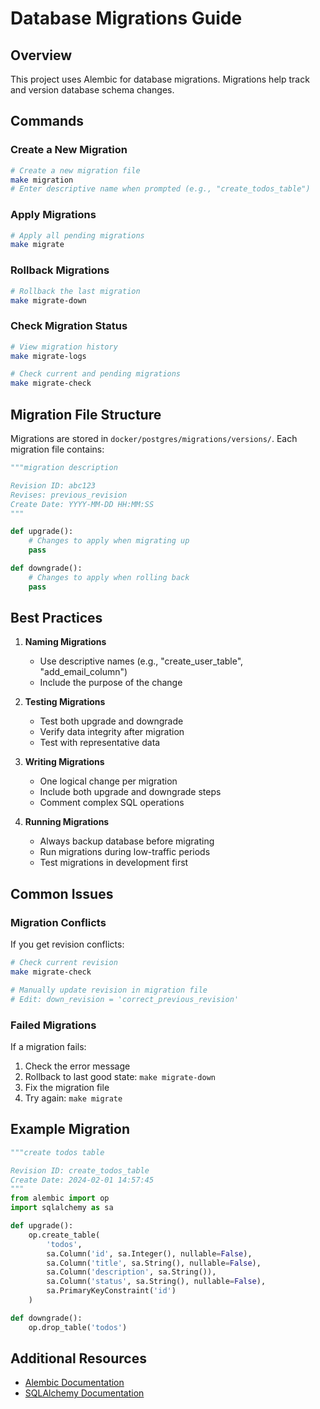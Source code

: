 # Database Migrations Guide

## Overview
This project uses Alembic for database migrations. Migrations help track and version database schema changes.

## Commands

### Create a New Migration
```bash
# Create a new migration file
make migration
# Enter descriptive name when prompted (e.g., "create_todos_table")
```

### Apply Migrations
```bash
# Apply all pending migrations
make migrate
```

### Rollback Migrations
```bash
# Rollback the last migration
make migrate-down
```

### Check Migration Status
```bash
# View migration history
make migrate-logs

# Check current and pending migrations
make migrate-check
```

## Migration File Structure
Migrations are stored in `docker/postgres/migrations/versions/`. Each migration file contains:

```python
"""migration description

Revision ID: abc123
Revises: previous_revision
Create Date: YYYY-MM-DD HH:MM:SS
"""

def upgrade():
    # Changes to apply when migrating up
    pass

def downgrade():
    # Changes to apply when rolling back
    pass
```

## Best Practices

1. **Naming Migrations**
   - Use descriptive names (e.g., "create_user_table", "add_email_column")
   - Include the purpose of the change

2. **Testing Migrations**
   - Test both upgrade and downgrade
   - Verify data integrity after migration
   - Test with representative data

3. **Writing Migrations**
   - One logical change per migration
   - Include both upgrade and downgrade steps
   - Comment complex SQL operations

4. **Running Migrations**
   - Always backup database before migrating
   - Run migrations during low-traffic periods
   - Test migrations in development first

## Common Issues

### Migration Conflicts
If you get revision conflicts:
```bash
# Check current revision
make migrate-check

# Manually update revision in migration file
# Edit: down_revision = 'correct_previous_revision'
```

### Failed Migrations
If a migration fails:
1. Check the error message
2. Rollback to last good state: `make migrate-down`
3. Fix the migration file
4. Try again: `make migrate`

## Example Migration

```python
"""create todos table

Revision ID: create_todos_table
Create Date: 2024-02-01 14:57:45
"""
from alembic import op
import sqlalchemy as sa

def upgrade():
    op.create_table(
        'todos',
        sa.Column('id', sa.Integer(), nullable=False),
        sa.Column('title', sa.String(), nullable=False),
        sa.Column('description', sa.String()),
        sa.Column('status', sa.String(), nullable=False),
        sa.PrimaryKeyConstraint('id')
    )

def downgrade():
    op.drop_table('todos')
```

## Additional Resources
- [Alembic Documentation](https://alembic.sqlalchemy.org/)
- [SQLAlchemy Documentation](https://www.sqlalchemy.org/) 